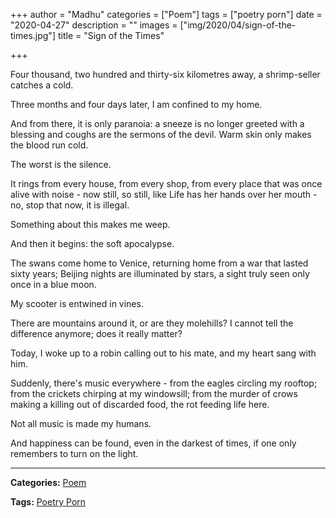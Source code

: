 +++
author = "Madhu"
categories = ["Poem"]
tags = ["poetry porn"]
date = "2020-04-27"
description = ""
images = ["img/2020/04/sign-of-the-times.jpg"]
title = "Sign of the Times"

+++

Four thousand, two hundred and thirty-six kilometres away, a shrimp-seller catches a cold.

Three months and four days later, I am confined to my home.

And from there, it is only paranoia: a sneeze is no longer greeted with a blessing and coughs are the sermons of the devil. Warm skin only makes the blood run cold.

The worst is the silence. 

It rings from every house, from every shop, from every place that was once alive with noise - now still, so still, like Life has her hands over her mouth - no, stop that now, it is illegal.

Something about this makes me weep. 

And then it begins: the soft apocalypse.

The swans come home to Venice, returning home from a war that lasted sixty years; Beijing nights are illuminated by stars, a sight truly seen only once in a blue moon.

My scooter is entwined in vines. 

There are mountains around it, or are they molehills? I cannot tell the difference anymore; does it really matter?

Today, I woke up to a robin calling out to his mate, and my heart sang with him.

 Suddenly, there's music everywhere - from the eagles circling my rooftop; from the crickets chirping at my windowsill; from the murder of crows making a killing out of discarded food, the rot feeding life here.

Not all music is made my humans. 

And happiness can be found, even in the darkest of times, if one only remembers to turn on the light.

---

**Categories:** [Poem](https://19a.in/categories/poem/)

**Tags:** [Poetry Porn](https://19a.in/tags/poetry-porn)

